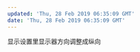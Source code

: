 ```yaml
---
updated: 'Thu, 28 Feb 2019 06:35:09 GMT'
date: 'Thu, 28 Feb 2019 06:35:09 GMT'
---
```


显示设置里显示器方向调整成纵向
